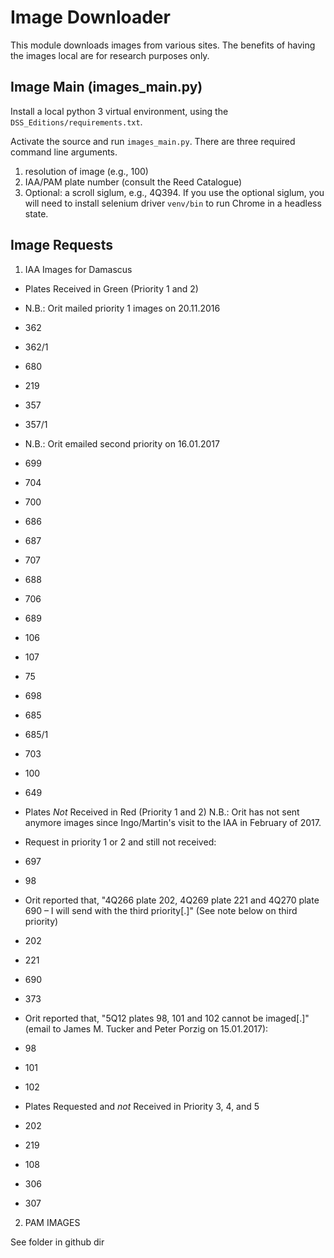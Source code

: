 # Image Downloader

This module downloads images from various sites. The benefits of having the images local are for research purposes only.

## Image Main (images_main.py)

Install a local python 3 virtual environment, using the `DSS_Editions/requirements.txt`.

Activate the source and run `images_main.py`. There are three required command line arguments.

1. resolution of image (e.g., 100)
2. IAA/PAM plate number (consult the Reed Catalogue)
3. Optional: a scroll siglum, e.g., 4Q394. If you use the optional siglum, you will need to install selenium driver `venv/bin` to run Chrome in a headless state.

## Image Requests

1. IAA Images for Damascus

* Plates Received in Green (Priority 1 and 2)
* N.B.: Orit mailed priority 1 images on 20.11.2016
* 362
* 362/1
* 680
* 219
* 357
* 357/1
* N.B.: Orit emailed second priority on 16.01.2017
* 699
* 704
* 700
* 686
* 687
* 707
* 688
* 706
* 689
* 106
* 107
* 75
* 698
* 685
* 685/1
* 703
* 100
* 649

* Plates _Not_ Received in Red (Priority 1 and 2) N.B.: Orit has not sent anymore images since Ingo/Martin's visit to the IAA in February of 2017.
* Request in priority 1 or 2 and still not received:
* 697
* 98
* Orit reported that, "4Q266 plate 202, 4Q269 plate 221 and 4Q270 plate 690 – I will send with the third priority[.]" (See note below on third priority)
* 202
* 221
* 690
* 373

* Orit reported that, "5Q12 plates 98, 101 and 102 cannot be imaged[.]" (email to James M. Tucker and Peter Porzig on 15.01.2017):
* 98
* 101
* 102

* Plates Requested and _not_ Received in Priority 3, 4, and 5
* 202
* 219
* 108
* 306
* 307

2. PAM IMAGES

See folder in github dir
